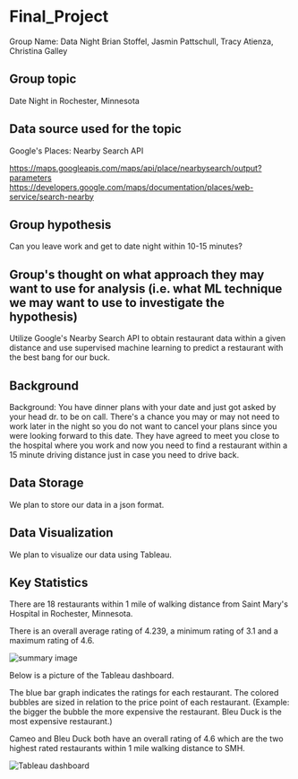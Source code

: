 # Final_Project
Group Name: Data Night
Brian Stoffel, Jasmin Pattschull, Tracy Atienza, Christina Galley
## Group topic
Date Night in Rochester, Minnesota

## Data source used for the topic
Google's Places: Nearby Search API

https://maps.googleapis.com/maps/api/place/nearbysearch/output?parameters
https://developers.google.com/maps/documentation/places/web-service/search-nearby

## Group hypothesis
Can you leave work and get to date night within 10-15 minutes?

## Group's thought on what approach they may want to use for analysis (i.e. what ML technique we may want to use to investigate the hypothesis)
Utilize Google's Nearby Search API to obtain restaurant data within a given distance and use supervised machine learning to predict a restaurant with the best bang for our buck.

## Background
Background: You have dinner plans with your date and just got asked by your head dr. to be on call. There's a chance you may or may not need to work later in the night so you do not want to cancel your plans since you were looking forward to this date. They have agreed to meet you close to the hospital where you work and now you need to find a restaurant within a 15 minute driving distance just in case you need to drive back.

## Data Storage
We plan to store our data in a json format.

## Data Visualization
We plan to visualize our data using Tableau.

## Key Statistics
There are 18 restaurants within 1 mile of walking distance from Saint Mary's Hospital in Rochester, Minnesota.

There is an overall average rating of 4.239, a minimum rating of 3.1 and a maximum rating of 4.6.

![summary image](https://github.com/stoffel-brian/Final_Project/blob/main/Screenshot%20of%20Data%20Night%20Summary.PNG)

Below is a picture of the Tableau dashboard.

The blue bar graph indicates the ratings for each restaurant.  The colored bubbles are sized in relation to the price point of each restaurant. (Example: the bigger the bubble the more expensive the restaurant.  Bleu Duck is the most expensive restaurant.)

Cameo and Bleu Duck both have an overall rating of 4.6 which are the two highest rated restaurants within 1 mile walking distance to SMH.

![Tableau dashboard](https://github.com/stoffel-brian/Final_Project/blob/main/Screenshot%20of%20Data%20Night%20Dashboard.PNG)

